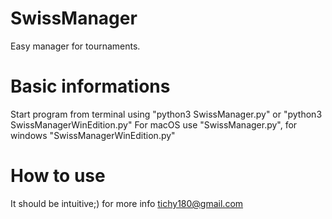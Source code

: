 # SwissManager
Easy manager for tournaments.
# Basic informations
Start program from terminal using "python3 SwissManager.py" or "python3 SwissManagerWinEdition.py"
For macOS use "SwissManager.py", for windows "SwissManagerWinEdition.py"
# How to use
It should be intuitive;) for more info tichy180@gmail.com
